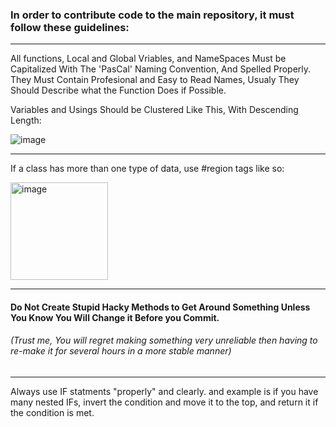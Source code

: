 ### In order to contribute code to the main repository, it must follow these guidelines:

<hr/>

All functions, Local and Global Vriables, and NameSpaces Must be Capitalized With The 'PasCal' Naming Convention, And Spelled Properly. They Must Contain Profesional and Easy to Read Names, Usualy They Should Describe what the Function Does if Possible.


Variables and Usings Should be Clustered Like This, With Descending Length:

![image](https://user-images.githubusercontent.com/76945439/220503038-eaef1550-a073-416f-980d-863715445ee3.png)

<hr/>

If a class has more than one type of data, use #region tags like so:

<img width="156" alt="image" src="https://user-images.githubusercontent.com/76945439/220502977-54f45a7f-5947-41a4-ac68-18a73f631a7c.png">

<hr/>

#### Do Not Create Stupid Hacky Methods to Get Around Something Unless You Know You Will Change it Before you Commit.
###### (Trust me, You will regret making something very unreliable then having to re-make it for several hours in a more stable manner)

<hr/>

Always use IF statments "properly" and clearly. and example is if you have many nested IFs, invert the condition and move it to the top, and return it if the condition is met.
